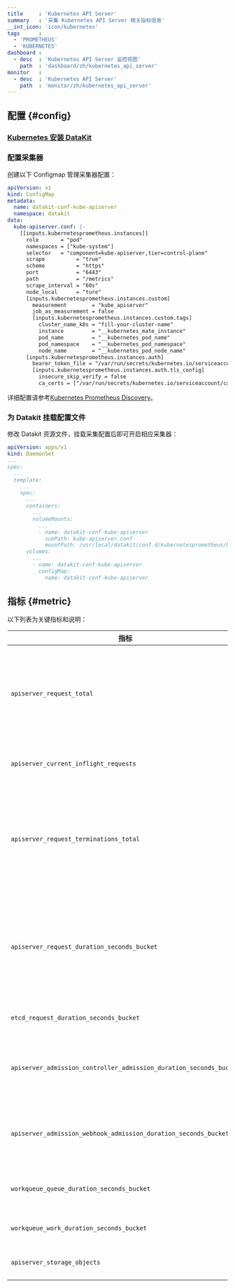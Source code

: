 ```yaml
---
title     : 'Kubernetes API Server'
summary   : '采集 Kubernetes API Server 相关指标信息'
__int_icon: 'icon/kubernetes'
tags      :
  - 'PROMETHEUS'
  - 'KUBERNETES'
dashboard :
  - desc  : 'Kubernetes API Server 监控视图'
    path  : 'dashboard/zh/kubernetes_api_server'
monitor   :
  - desc  : 'Kubernetes API Server'
    path  : 'monitor/zh/kubernetes_api_server'
---
```


## 配置 {#config}

### [Kubernetes 安装 DataKit](../datakit/datakit-daemonset-deploy.md)

### 配置采集器

创建以下 Configmap 管理采集器配置：

```yaml
apiVersion: v1
kind: ConfigMap
metadata:
  name: datakit-conf-kube-apiserver
  namespace: datakit
data:
  kube-apiserver.conf: |-
    [[inputs.kubernetesprometheus.instances]]
      role       = "pod"
      namespaces = ["kube-system"]
      selector   = "component=kube-apiserver,tier=control-plane"
      scrape          = "true"
      scheme          = "https"
      port            = "6443"
      path            = "/metrics"
      scrape_interval = "60s"
      node_local      = "ture"
      [inputs.kubernetesprometheus.instances.custom]
        measurement        = "kube_apiserver"
        job_as_measurement = false
        [inputs.kubernetesprometheus.instances.custom.tags]
          cluster_name_k8s = "fill-your-cluster-name"
          instance         = "__kubernetes_mate_instance"
          pod_name         = "__kubernetes_pod_name"
          pod_namespace    = "__kubernetes_pod_namespace"
          node_name        = "__kubernetes_pod_node_name"
      [inputs.kubernetesprometheus.instances.auth]
        bearer_token_file = "/var/run/secrets/kubernetes.io/serviceaccount/token"
        [inputs.kubernetesprometheus.instances.auth.tls_config]
          insecure_skip_verify = false
          ca_certs = ["/var/run/secrets/kubernetes.io/serviceaccount/ca.crt"]
```

详细配置请参考[Kubernetes Prometheus Discovery](../integrations/kubernetesprometheus.md)。

### 为 Datakit 挂载配置文件

修改 Datakit 资源文件，挂载采集配置后即可开启相应采集器：

```yaml
apiVersion: apps/v1
kind: DaemonSet
...
spec:
  ...
  template:
    ...
    spec:
      ...
      containers:
        ...
        volumeMounts:
          ...
          - name: datakit-conf-kube-apiserver
            subPath: kube-apiserver.conf
            mountPath: /usr/local/datakit/conf.d/kubernetesprometheus/kube-apiserver.conf
      volumes:
        ...
        - name: datakit-conf-kube-apiserver
          configMap:
            name: datakit-conf-kube-apiserver
```

## 指标 {#metric}

以下列表为关键指标和说明：

| **指标** | **指标类型** | **描述** |
| --- | --- | --- |
| `apiserver_request_total` | Counter | 分verb、dry_run、group、version、resource、scope、component、code统计请求数 |
| `apiserver_current_inflight_requests` | Gauge | 分request_kind统计当前读写请求数 |
| `apiserver_request_terminations_total` | Counter | 分code、component、group、resource、scope、subresource、verb、version统计出于自我保护丢弃的请求数 |
| `apiserver_request_duration_seconds_bucket` | Histogram | 分verb、dry_run、group、version、resource、subresource、scope、component统计响应延迟分布 |
| `etcd_request_duration_seconds_bucket` | Histogram | 分operation、type统计Etcd响应延迟分布 |
| `apiserver_admission_controller_admission_duration_seconds_bucket` | Histogram | 分name、operation、rejected、type统计准入控制器延迟分布 |
| `apiserver_admission_webhook_admission_duration_seconds_bucket` | Histogram | 分name、operation、rejected、type统计准入Webhook响应延迟分布 |
| `workqueue_queue_duration_seconds_bucket` | Histogram | 分name统计请求在工作队列中的停留时长分布 |
| `workqueue_work_duration_seconds_bucket` | Histogram | 分name统计队列中请求处理时长分布 |
| `apiserver_storage_objects` | Gauge | 分resource统计最新的资源数量 |

